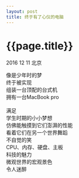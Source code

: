```yaml
---
layout: post
title: 终于有了心仪的电脑
---
```



{{page.title}}
==============

<p class="meta">2016 12 11 北京</p>

像是少年时的梦  
终于被实现  
组装一台顶配的台式机  
拥有一台MacBook pro  
<br/>
满足  
学生时期的小小梦想  
仿佛能触摸到它们澎湃的性能  
看着它们在另一个世界舞蹈  
不自觉的笑
<br/>
CPU、内存、硬盘、主板  
科技的魅力  
微观世界的宏观景色  
令人迷醉  

